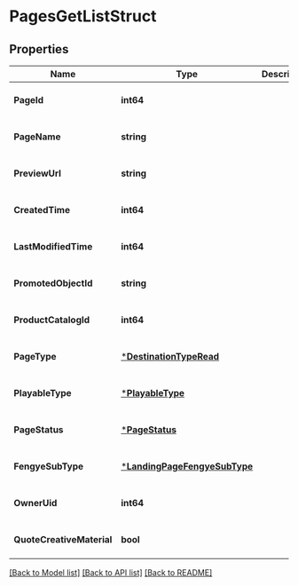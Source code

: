 # PagesGetListStruct

## Properties
Name | Type | Description | Notes
------------ | ------------- | ------------- | -------------
**PageId** | **int64** |  | [optional] [default to null]
**PageName** | **string** |  | [optional] [default to null]
**PreviewUrl** | **string** |  | [optional] [default to null]
**CreatedTime** | **int64** |  | [optional] [default to null]
**LastModifiedTime** | **int64** |  | [optional] [default to null]
**PromotedObjectId** | **string** |  | [optional] [default to null]
**ProductCatalogId** | **int64** |  | [optional] [default to null]
**PageType** | [***DestinationTypeRead**](DestinationTypeRead.md) |  | [optional] [default to null]
**PlayableType** | [***PlayableType**](PlayableType.md) |  | [optional] [default to null]
**PageStatus** | [***PageStatus**](PageStatus.md) |  | [optional] [default to null]
**FengyeSubType** | [***LandingPageFengyeSubType**](LandingPageFengyeSubType.md) |  | [optional] [default to null]
**OwnerUid** | **int64** |  | [optional] [default to null]
**QuoteCreativeMaterial** | **bool** |  | [optional] [default to null]

[[Back to Model list]](../README.md#documentation-for-models) [[Back to API list]](../README.md#documentation-for-api-endpoints) [[Back to README]](../README.md)


